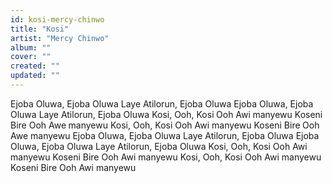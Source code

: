 ```yaml
---
id: kosi-mercy-chinwo
title: "Kosi"
artist: "Mercy Chinwo"
album: ""
cover: ""
created: ""
updated: ""
---
```


Ejoba Oluwa, Ejoba Oluwa
Laye Atilorun, Ejoba Oluwa
Ejoba Oluwa, Ejoba Oluwa
Laye Atilorun, Ejoba Oluwa
Kosi, Ooh, Kosi Ooh
Awi manyewu
Koseni Bire Ooh
Awe manyewu
Kosi, Ooh, Kosi Ooh
Awi manyewu
Koseni Bire Ooh
Awe manyewu
Ejoba Oluwa, Ejoba Oluwa
Laye Atilorun, Ejoba Oluwa
Ejoba Oluwa, Ejoba Oluwa
Laye Atilorun, Ejoba Oluwa
Kosi, Ooh, Kosi Ooh
Awi manyewu
Koseni Bire Ooh
Awi manyewu
Kosi, Ooh, Kosi Ooh
Awi manyewu
Koseni Bire Ooh
Awi manyewu